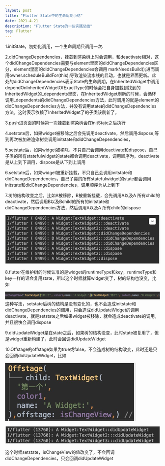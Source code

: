 ```yaml
---
layout: post
title: "Flutter State中的生命周期小结"
date: 2021-4-21
description: "Flutter State的一些实践总结"
tag: Flutter 
--- 
```



1.initState，初始化调用，一个生命周期只调用一次.

2.didChangeDependencies，挂载到渲染树上时会调用，和deactivate相对，这个didChangeDependencies需要与element里面的didChangeDependencies区分，element里面的didChangeDependencies会调用    markNeedsBuild();进而调用owner.scheduleBuildFor(this);导致渲染流水线的启动，也就是界面更新。此处的didChangeDependencies表示State的生命周期。在InheritedWidget中调用dependOnInheritedWidgetOfExactType的时候会把自身加载到找到的InheritedWidget的_dependents里面，在InheritedWidget刷新的时候，会循环调用_dependents的didChangeDependencies方法，此时调用的就是element的didChangeDependencies方法，并没有调用state的didChangeDependencies方法，这时表示依赖了InheritedWidget了的子类该刷新了。

3.push进页面的时候第一次挂载到渲染树会在initState之后执行

4.setstate后，如果widget被移除之后会先调用deactivate，然后调用dispose,等到再次被加进渲染树会调用initstate和didChangeDependencies，

5.setstate后，如果widget被移除，不只自己会调用deactivate和dispose，自己子类的所有statefulwidget的state都会调用deactivate，调用顺序为，deactivate是从上到下调用，dispose是从下到上调用

6.setstate后，如果widget被重新挂载，不只自己会调用initstate和didChangeDependencies，自己子类的所有statefulwidget的state都会调用initstate和didChangeDependencies，调用顺序为从上到下

7.树的结构改变之后，比如A被移除，B被重新挂载，会先调用A以及A 所有child的deactivate，然后调用B以及Bchild的所有的initstate和didChangeDependencies方法，然后调用A以及A 所有child的dispose

![](/images/flutter_state/flutter_state_1.png)

8.flutter在维护树的时候认准的是widget的runtimeType和key，runtimeType和key一样的话会复用state，所以这个时候就算widget变了，树的结构也没变，比如

![](/images/flutter_state/flutter_state_2.png)
这种写法，setstate后树的结构是没有变化的，也不会造成initstate和didChangeDependencies的调用，只会造成didUpdateWidget的调用deactivate，就是setstate之后如果widget被移除，就会造成deactivate的调用，并且很快会调用dispose

9.didUpdateWidget是在state之后，如果树的结构没变，此时state被复用了，但是widget重新构建了，此时会回调didUpdateWidget

10.Offstage的offstage如果为true或false，不会造成树的结构改变，此时还是只会回调didUpdateWidget，比如

![](/images/flutter_state/flutter_state_3.png)

![](/images/flutter_state/flutter_state_4.png)

这个时候setstate，isChangeView的值改变了，不会回调didChangeDependencies，只会回调didUpdateWidget


